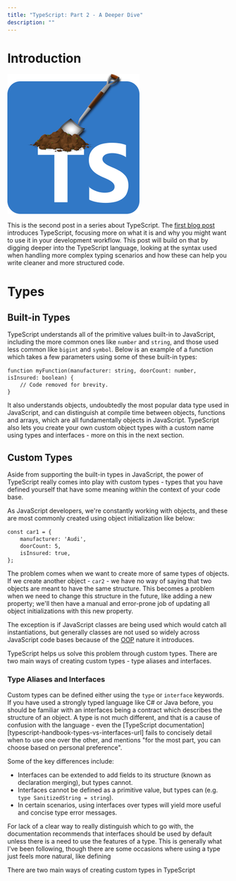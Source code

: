 ```yaml
---
title: "TypeScript: Part 2 - A Deeper Dive"
description: ""
---
```


# Introduction

<div class="img-single-small">
  <img src="./images/typescript-dig.png" alt="TypeScript logo with a shovel digging into the T letter" />
</div>

This is the second post in a series about TypeScript. The [first blog post](/blog/2021/12/17/typescript-part-1-an-introduction/) introduces TypeScript, focusing more on what it is and why you might want to use it in your development workflow. This post will build on that by digging deeper into the TypeScript language, looking at the syntax used when handling more complex typing scenarios and how these can help you write cleaner and more structured code.

# Types

## Built-in Types

TypeScript understands all of the primitive values built-in to JavaScript, including the more common ones like `number` and `string`, and those used less common like `bigint` and `symbol`. Below is an example of a function which takes a few parameters using some of these built-in types:

```
function myFunction(manufacturer: string, doorCount: number, isInsured: boolean) {
    // Code removed for brevity.
}
```

It also understands objects, undoubtedly the most popular data type used in JavaScript, and can distinguish at compile time between objects, functions and arrays, which are all fundamentally objects in JavaScript. TypeScript also lets you create your own custom object types with a custom name using types and interfaces - more on this in the next section.

## Custom Types

Aside from supporting the built-in types in JavaScript, the power of TypeScript really comes into play with custom types - types that you have defined yourself that have some meaning within the context of your code base.

As JavaScript developers, we're constantly working with objects, and these are most commonly created using object initialization like below:

```
const car1 = {
    manufacturer: 'Audi',
    doorCount: 5,
    isInsured: true,
};
```

The problem comes when we want to create more of same types of objects. If we create another object - `car2` - we have no way of saying that two objects are meant to have the same structure. This becomes a problem when we need to change this structure in the future, like adding a new property; we'll then have a manual and error-prone job of updating all object initializations with this new property.

The exception is if JavaScript classes are being used which would catch all instantiations, but generally classes are not used so widely across JavaScript code bases because of the [OOP][typescript-oop-url] nature it introduces.

TypeScript helps us solve this problem through custom types. There are two main ways of creating custom types - type aliases and interfaces.

### Type Aliases and Interfaces

Custom types can be defined either using the `type` or `interface` keywords. If you have used a strongly typed language like C# or Java before, you should be familiar with an interfaces being a contract which describes the structure of an object. A type is not much different, and that is a cause of confusion with the language - even the [TypeScript documentation][typescript-handbook-types-vs-interfaces-url] fails to concisely detail when to use one over the other, and mentions "for the most part, you can choose based on personal preference".

Some of the key differences include:

-   Interfaces can be extended to add fields to its structure (known as declaration merging), but types cannot.
-   Interfaces cannot be defined as a primitive value, but types can (e.g. `type SanitizedString = string`).
-   In certain scenarios, using interfaces over types will yield more useful and concise type error messages.

For lack of a clear way to really distinguish which to go with, the documentation recommends that interfaces should be used by default unless there is a need to use the features of a type. This is generally what I've been following, though there are some occasions where using a type just feels more natural, like defining

There are two main ways of creating custom types in TypeScript

[typescript-oop-url]: https://developer.mozilla.org/en-US/docs/Learn/JavaScript/Objects/Object-oriented_JS
